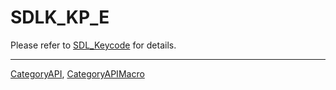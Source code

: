 # SDLK_KP_E

Please refer to [SDL_Keycode](SDL_Keycode) for details.

----
[CategoryAPI](CategoryAPI), [CategoryAPIMacro](CategoryAPIMacro)

